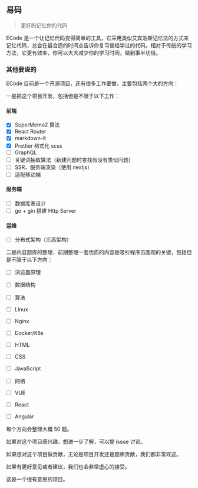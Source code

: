 ## 易码

> 更好的记忆你的代码

ECode 是一个让记忆代码变得简单的工具，它采用类似艾宾浩斯记忆法的方式来记忆代码，总会在最合适的时间点告诉你复习曾经学过的代码。相对于传统的学习方法，它更有效率，你可以大大减少你的学习时间，做到事半功倍。

### 其他要说的

ECode 目前是一个开源项目，还有很多工作要做，主要包括两个大的方向：

一是把这个项目开发，包括但是不限于以下工作：

#### 前端

- [x] SuperMemo2 算法
- [x] React Router
- [x] markdown-it
- [x] Prettier 格式化 scss
- [ ] GraphQL
- [ ] 关键词抽取算法（新建问题时查找有没有类似问题）
- [ ] SSR，服务端渲染（使用 nextjs）
- [ ] 适配移动端

#### 服务端

- [ ] 数据库表设计
- [ ] go + gin 搭建 Http Server

#### 运维

- [ ] 分布式架构（三高架构）

二是内容题库的整理，前期整理一套优质的内容是吸引程序员围观的关键，包括但是不限于以下方向：

- [ ] 浏览器原理

- [ ] 数据结构

- [ ] 算法

- [ ] Linux

- [ ] Nginx

- [ ] Docker/K8s

- [ ] HTML

- [ ] CSS

- [ ] JavaScript

- [ ] 网络

- [ ] VUE

- [ ] React

- [ ] Angular

每个方向会整理大概 50 题。

如果对这个项目感兴趣，想进一步了解，可以提 issue 讨论。

如果想对这个项目做贡献，无论是项目开发还是题库贡献，我们都非常欢迎。

如果有更好意见或者建议，我们也会非常虚心的接受。

这是一个很有意思的项目。
